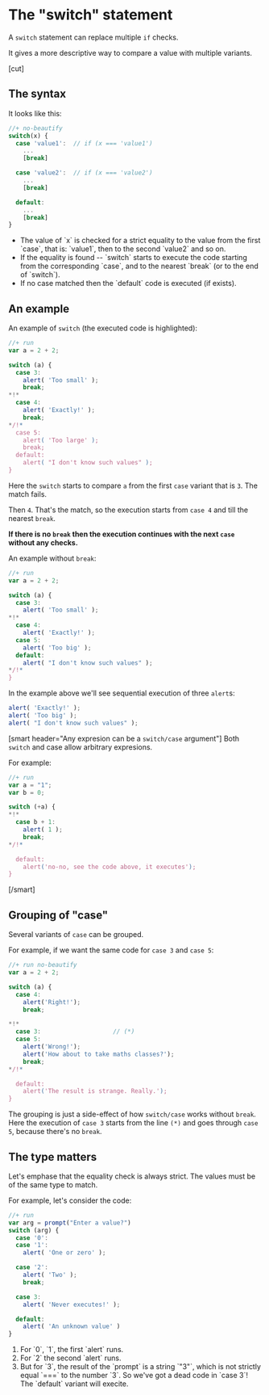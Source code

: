 # The "switch" statement

A `switch` statement can replace multiple `if` checks.

It gives a more descriptive way to compare a value with multiple variants.

[cut]
## The syntax

It looks like this:

```js
//+ no-beautify
switch(x) {
  case 'value1':  // if (x === 'value1')
    ...
    [break]

  case 'value2':  // if (x === 'value2')
    ...
    [break]

  default:
    ...
    [break]
}
```

<ul>
<li>The value of `x` is checked for a strict equality to the value from the first `case`, that is: `value1`, then to the second `value2` and so on.
</li>
<li>If the equality is found -- `switch` starts to execute the code starting from the corresponding `case`, and to the nearest `break` (or to the end of `switch`).
</li>
<li>If no case matched then the `default` code is executed (if exists).</li>
</ul>

## An example

An example of `switch` (the executed code is highlighted):

```js
//+ run
var a = 2 + 2;

switch (a) {
  case 3:
    alert( 'Too small' );
    break;
*!*
  case 4:
    alert( 'Exactly!' );
    break;
*/!*
  case 5:
    alert( 'Too large' );
    break;
  default:
    alert( "I don't know such values" );
}
```

Here the `switch` starts to compare `a` from the first `case` variant that is `3`. The match fails.

Then `4`. That's the match, so the execution starts from `case 4` and till the nearest `break`.

**If there is no `break` then the execution continues with the next `case` without any checks.**

An example without `break`:

```js
//+ run
var a = 2 + 2;

switch (a) {
  case 3:
    alert( 'Too small' );
*!*
  case 4:
    alert( 'Exactly!' );
  case 5:
    alert( 'Too big' );
  default:
    alert( "I don't know such values" );
*/!*
}
```

In the example above we'll see sequential execution of three `alert`s:

```js
alert( 'Exactly!' );
alert( 'Too big' );
alert( "I don't know such values" );
```

[smart header="Any expresion can be a `switch/case` argument"]
Both `switch` and case allow arbitrary expresions.

For example:

```js
//+ run
var a = "1";
var b = 0;

switch (+a) {
*!*
  case b + 1:
    alert( 1 );
    break;
*/!*

  default:
    alert('no-no, see the code above, it executes');
}
```
[/smart]

## Grouping of "case"

Several variants of `case` can be grouped.

For example, if we want the same code for `case 3` and `case 5`:


```js
//+ run no-beautify
var a = 2 + 2;

switch (a) {
  case 4:
    alert('Right!');
    break;

*!*
  case 3:                    // (*)
  case 5:                    
    alert('Wrong!');
    alert('How about to take maths classes?');
    break;
*/!*

  default:
    alert('The result is strange. Really.');
}
```

The grouping is just a side-effect of how `switch/case` works without `break`. Here the execution of `case 3` starts from the line `(*)` and goes through `case 5`, because there's no `break`.

## The type matters

Let's emphase that the equality check is always strict. The values must be of the same type to match.

For example, let's consider the code:


```js
//+ run
var arg = prompt("Enter a value?")
switch (arg) {
  case '0':
  case '1':
    alert( 'One or zero' );

  case '2':
    alert( 'Two' );
    break;

  case 3:
    alert( 'Never executes!' );

  default:
    alert( 'An unknown value' )
}
```

<ol>
<li>For `0`, `1`, the first `alert` runs.</li>
<li>For `2` the second `alert` runs.</li>
<li>But for `3`, the result of the `prompt` is a string `"3"`, which is not strictly equal `===` to the number `3`. So we've got a dead code in `case 3`! The `default` variant will execite.</li>
</ol>


